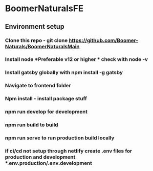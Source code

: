 # BoomerNaturalsFE

## Environment setup

### Clone this repo - git clone https://github.com/Boomer-Naturals/BoomerNaturalsMain
### Install node *Preferable v12 or higher * check with node -v
### Install gatsby globally with npm install -g gatsby
### Navigate to frontend folder 
### Npm install - install package stuff
### npm run develop for development
### npm run build to build
### npm run serve  to run production build locally
### if ci/cd not setup through netlify create .env files for production and development *.env.production/.env.development